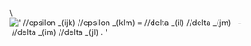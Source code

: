 \\
![' //epsilon \_(ijk) //epsilon \_(klm) = //delta \_(il) //delta \_(jm)   - //delta \_(im) //delta \_(jl) . '](../dictionary/equation_images/1996.1..png)
